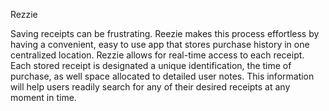 Rezzie

Saving receipts can be frustrating. Reezie makes this process effortless by having a convenient, easy to use app that stores purchase history in one centralized location. Rezzie allows for real-time access to each receipt. Each stored receipt is designated a unique identification, the time of purchase, as well space allocated to detailed user notes. This information will help users readily search for any of their desired receipts at any moment in time. 
